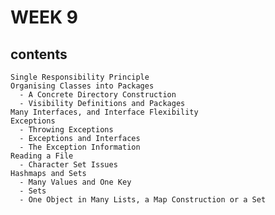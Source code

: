 # WEEK 9

## contents
    Single Responsibility Principle
    Organising Classes into Packages
      - A Concrete Directory Construction
      - Visibility Definitions and Packages
    Many Interfaces, and Interface Flexibility
    Exceptions
      - Throwing Exceptions
      - Exceptions and Interfaces
      - The Exception Information
    Reading a File
      - Character Set Issues
    Hashmaps and Sets
      - Many Values and One Key
      - Sets
      - One Object in Many Lists, a Map Construction or a Set
